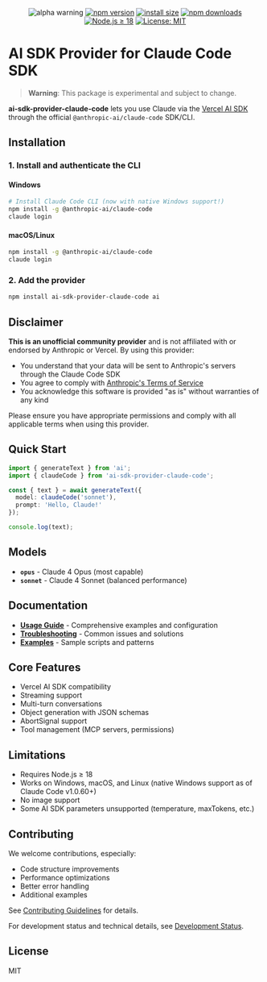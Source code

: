 <p align="center">
  <img src="https://img.shields.io/badge/warning-alpha-FF6700" alt="alpha warning">
  <a href="https://www.npmjs.com/package/ai-sdk-provider-claude-code"><img src="https://img.shields.io/npm/v/ai-sdk-provider-claude-code?color=00A79E" alt="npm version" /></a>
  <a href="https://www.npmjs.com/package/ai-sdk-provider-claude-code"><img src="https://img.shields.io/npm/unpacked-size/ai-sdk-provider-claude-code?color=00A79E" alt="install size" /></a>
  <a href="https://www.npmjs.com/package/ai-sdk-provider-claude-code"><img src="https://img.shields.io/npm/dy/ai-sdk-provider-claude-code.svg?color=00A79E" alt="npm downloads" /></a>
  <a href="https://nodejs.org/en/about/releases/"><img src="https://img.shields.io/badge/node-%3E%3D18-00A79E" alt="Node.js ≥ 18" /></a>
  <a href="https://www.npmjs.com/package/ai-sdk-provider-claude-code"><img src="https://img.shields.io/npm/l/ai-sdk-provider-claude-code?color=00A79E" alt="License: MIT" /></a>
</p>

# AI SDK Provider for Claude Code SDK

> **Warning**: This package is experimental and subject to change.

**ai-sdk-provider-claude-code** lets you use Claude via the [Vercel AI SDK](https://sdk.vercel.ai/docs) through the official `@anthropic-ai/claude-code` SDK/CLI.

## Installation

### 1. Install and authenticate the CLI

#### Windows
```bash
# Install Claude Code CLI (now with native Windows support!)
npm install -g @anthropic-ai/claude-code
claude login
```

#### macOS/Linux
```bash
npm install -g @anthropic-ai/claude-code
claude login
```

### 2. Add the provider
```bash
npm install ai-sdk-provider-claude-code ai
```

## Disclaimer

**This is an unofficial community provider** and is not affiliated with or endorsed by Anthropic or Vercel. By using this provider:

- You understand that your data will be sent to Anthropic's servers through the Claude Code SDK
- You agree to comply with [Anthropic's Terms of Service](https://www.anthropic.com/legal/consumer-terms)
- You acknowledge this software is provided "as is" without warranties of any kind

Please ensure you have appropriate permissions and comply with all applicable terms when using this provider.

## Quick Start

```typescript
import { generateText } from 'ai';
import { claudeCode } from 'ai-sdk-provider-claude-code';

const { text } = await generateText({
  model: claudeCode('sonnet'),
  prompt: 'Hello, Claude!'
});

console.log(text);
```

## Models

- **`opus`** - Claude 4 Opus (most capable)
- **`sonnet`** - Claude 4 Sonnet (balanced performance)

## Documentation

- **[Usage Guide](docs/GUIDE.md)** - Comprehensive examples and configuration
- **[Troubleshooting](docs/TROUBLESHOOTING.md)** - Common issues and solutions
- **[Examples](examples/)** - Sample scripts and patterns

## Core Features

- Vercel AI SDK compatibility
- Streaming support
- Multi-turn conversations
- Object generation with JSON schemas
- AbortSignal support
- Tool management (MCP servers, permissions)

## Limitations

- Requires Node.js ≥ 18
- Works on Windows, macOS, and Linux (native Windows support as of Claude Code v1.0.60+)
- No image support
- Some AI SDK parameters unsupported (temperature, maxTokens, etc.)

## Contributing

We welcome contributions, especially:
- Code structure improvements
- Performance optimizations
- Better error handling
- Additional examples

See [Contributing Guidelines](docs/GUIDE.md#contributing) for details.

For development status and technical details, see [Development Status](docs/DEVELOPMENT-STATUS.md).

## License

MIT
